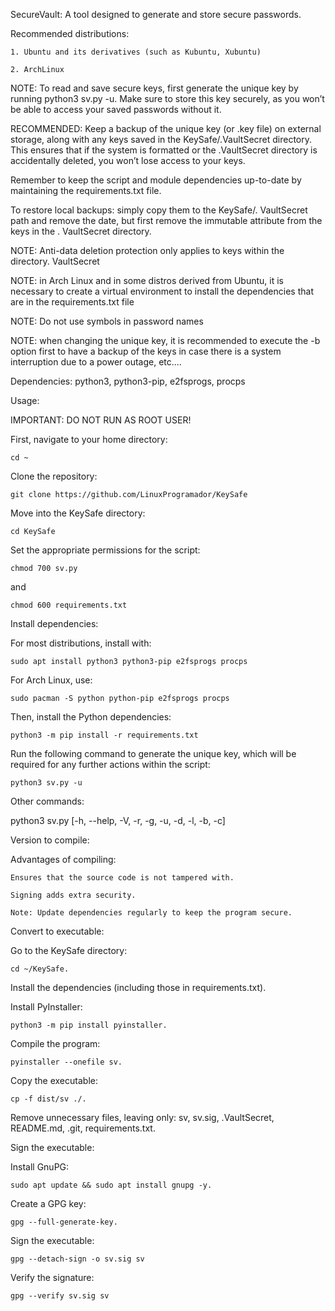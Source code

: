 SecureVault: A tool designed to generate and store secure passwords.

Recommended distributions:

    1. Ubuntu and its derivatives (such as Kubuntu, Xubuntu)

    2. ArchLinux

NOTE: To read and save secure keys, first generate the unique key by running python3 sv.py -u. Make sure to store this key securely, as you won’t be able to access your saved passwords without it.

RECOMMENDED: Keep a backup of the unique key (or .key file) on external storage, along with any keys saved in the KeySafe/.VaultSecret directory. This ensures that if the system is formatted or the .VaultSecret directory is accidentally deleted, you won’t lose access to your keys.

Remember to keep the script and module dependencies up-to-date by maintaining the requirements.txt file.

To restore local backups: simply copy them to the KeySafe/. VaultSecret path and remove the date, but first remove the immutable attribute from the keys in the . VaultSecret directory.

NOTE: Anti-data deletion protection only applies to keys within the directory. VaultSecret

NOTE: in Arch Linux and in some distros derived from Ubuntu, it is necessary to create a virtual environment to install the dependencies that are in the requirements.txt file

NOTE: Do not use symbols in password names 

NOTE: when changing the unique key, it is recommended to execute the -b option first to have a backup of the keys in case there is a system interruption due to a power outage, etc....

Dependencies: python3, python3-pip, e2fsprogs, procps

Usage:

IMPORTANT: DO NOT RUN AS ROOT USER!

First, navigate to your home directory:

    cd ~

Clone the repository:

    git clone https://github.com/LinuxProgramador/KeySafe
    
Move into the KeySafe directory:

    cd KeySafe

Set the appropriate permissions for the script:

    chmod 700 sv.py

and

    chmod 600 requirements.txt

Install dependencies:

For most distributions, install with:

    sudo apt install python3 python3-pip e2fsprogs procps

For Arch Linux, use:

    sudo pacman -S python python-pip e2fsprogs procps

Then, install the Python dependencies:

    python3 -m pip install -r requirements.txt

Run the following command to generate the unique key, which will be required for any further actions within the script:

    python3 sv.py -u

Other commands:

python3 sv.py [-h, --help, -V, -r, -g, -u, -d, -l, -b, -c]

Version to compile:

Advantages of compiling:

    Ensures that the source code is not tampered with.

    Signing adds extra security.

    Note: Update dependencies regularly to keep the program secure.


Convert to executable:

Go to the KeySafe directory: 

    cd ~/KeySafe.

Install the dependencies (including those in requirements.txt).

Install PyInstaller: 

    python3 -m pip install pyinstaller.

Compile the program: 
    
    pyinstaller --onefile sv.

Copy the executable: 
     
    cp -f dist/sv ./.

Remove unnecessary files, leaving only:
sv, sv.sig, .VaultSecret, README.md, .git, requirements.txt.


Sign the executable:

Install GnuPG: 

    sudo apt update && sudo apt install gnupg -y.

Create a GPG key: 
 
    gpg --full-generate-key.

Sign the executable:

    gpg --detach-sign -o sv.sig sv


Verify the signature:

    gpg --verify sv.sig sv
